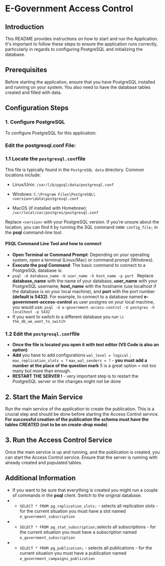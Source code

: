# E-Government Access Control

## Introduction

This README provides instructions on how to start and run the Application. It's important to follow these steps to ensure the application runs correctly, particularly in regards to configuring PostgreSQL and initializing the database.

## Prerequisites

Before starting the application, ensure that you have PostgreSQL installed and running on your system. You also need to have the database tables created and filled with data.

## Configuration Steps
### 1. Configure PostgreSQL

To configure PostgreSQL for this application:
 ### Edit the postgresql.conf File:
### 1.1 Locate the `postgresql.conf`file
This file is typically found in the `PostgreSQL data` directory. Common locations include:

- Linux/Unix: `/var/lib/pgsql/data/postgresql.conf`

- Windows: `C:\Program Files\PostgreSQL\<version>\data\postgresql.conf`
- MacOS (if installed with Homebrew): `/usr/local/var/postgres/postgresql.conf`

Replace `<version>` with your PostgreSQL version. If you're unsure about the location, you can find it by running the SQL command `SHOW config_file;` in the **psql** command-line tool.

#### PSQL Command Line Tool and how to connect 
- **Open Terminal or Command Prompt**: Depending on your operating system, open a terminal (Linux/Mac) or command prompt (Windows).
- **Execute the psql Command**: The basic command to connect to a PostgreSQL database is:
- ```psql -d database_name -U user_name -h host_name -p port ``` Replace **database_name** with the name of your database, **user_name** with your PostgreSQL username, **host_name** with the hostname (use localhost if the database is on your local machine), and **port** with the port number **(default is 5432)**.
For example, to connect to a database named **e-government-access-control** as user postgres on your local machine, you would use: ```psql -d e-government-access-control -U postgres -h localhost -p 5432```
- If you want to switch to a different database you run `\c the_db_we_want_to_switch`

### 1.2 Edit the `postgresql.conf`file
- **Once the file is located you open it with text editor (VS Code is also an option)**
- **Add** you have to add configurations ``wal_level = logical`` ; ``max_replication_slots = ?``
  ``max_wal_senders = ?`` - **you must add a number at the place of the question mark** 5 is a great option = not too many but more than enough.
- **RESTART THE SERVER !** - very important step is to restart the PostgreSQL server or the changes might not be done
## 2. Start the Main Service

Run the main service of the application to create the publication. This is a crucial step and should be done before starting the Access Control service. **For successful creation of the publication the schema
must have the tables CREATED (not to be on create-drop mode)**
## 3. Run the Access Control Service
Once the main service is up and running, and the publication is created, you can start the Access Control service. Ensure that the server is running with already created and populated tables.
## Additional Information

- If you want to be sure that everything is created you might run a couple of commands in the **psql** client. Switch to the original database.
- - ``SELECT * FROM pg_replication_slots;`` - selects all replication slots - for the current situation you must have a slot named `e_government_subscription`
- - ``SELECT * FROM pg_stat_subscription;``selects all subscriptions - for the current situation you must have a subscription named `e_government_subscription`
- - ``SELECT * FROM pg_publication;`` - selects all publications - for the current situation you must have a publication named `e_government_campaigns_publication`
